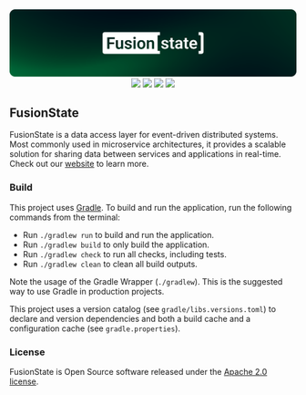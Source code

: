 <div align="center">
  <a href="https://fusionstate.io" target="_blank">
    <img src="assets/header.png">
  </a>
</div>

<div align="center">
  <a href="https://github.com/fusionstate/fusionstate/actions/workflows/build.yml?query=branch%3Amain" target="_blank"><img src="https://github.com/fusionstate/fusionstate/actions/workflows/build.yml/badge.svg?branch=main"></a>
  <a href="https://sonarcloud.io/summary/new_code?id=fusionstate_fusionstate" target="_blank"><img src="https://sonarcloud.io/api/project_badges/measure?project=fusionstate_fusionstate&metric=security_rating"></a>
  <a href="https://sonarcloud.io/summary/new_code?id=fusionstate_fusionstate" target="_blank"><img src="https://sonarcloud.io/api/project_badges/measure?project=fusionstate_fusionstate&metric=coverage"></a>
  <a href="https://www.apache.org/licenses/LICENSE-2.0.txt" target="_blank"><img src="https://img.shields.io/github/license/fusionstate/fusionstate"></a>
</div>

## FusionState
FusionState is a data access layer for event-driven distributed systems. Most commonly used in microservice architectures, it provides a scalable solution for sharing data between services and applications in real-time. Check out our [website](https://fusionstate.io) to learn more.

### Build
This project uses [Gradle](https://gradle.org/).
To build and run the application, run the following commands from the terminal:

* Run `./gradlew run` to build and run the application.
* Run `./gradlew build` to only build the application.
* Run `./gradlew check` to run all checks, including tests.
* Run `./gradlew clean` to clean all build outputs.

Note the usage of the Gradle Wrapper (`./gradlew`).
This is the suggested way to use Gradle in production projects.

This project uses a version catalog (see `gradle/libs.versions.toml`) to declare
and version dependencies and both a build cache and a configuration cache 
(see `gradle.properties`).

### License
FusionState is Open Source software released under the [Apache 2.0 license](http://www.apache.org/licenses/LICENSE-2.0.html).
